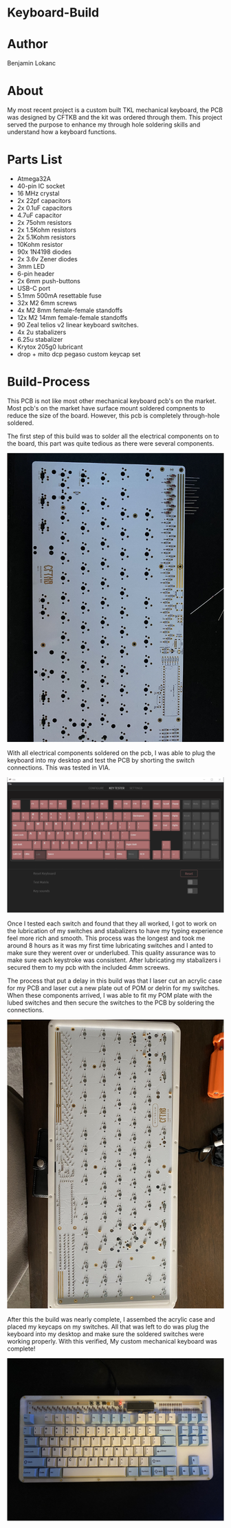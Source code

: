 # Keyboard-Build

# Author # 
Benjamin Lokanc

# About #
My most recent project is a custom built TKL mechanical keyboard, the PCB was designed by CFTKB and the kit was ordered through them. This project served the purpose to enhance my through hole soldering skills and understand how a keyboard functions. 

# Parts List #
- Atmega32A
- 40-pin IC socket
- 16 MHz crystal 
- 2x 22pf capacitors
- 2x 0.1uF capacitors
- 4.7uF capacitor
- 2x 75ohm resistors
- 2x 1.5Kohm resistors
- 2x 5.1Kohm resistors
- 10Kohm resistor 
- 90x 1N4198 diodes
- 2x 3.6v Zener diodes
- 3mm LED
- 6-pin header
- 2x 6mm push-buttons
- USB-C port 
- 5.1mm 500mA resettable fuse 
- 32x M2 6mm screws
- 4x M2 8mm female-female standoffs
- 12x M2 14mm female-female standoffs
- 90 Zeal telios v2 linear keyboard switches. 
- 4x 2u stabalizers
- 6.25u stabalizer
- Krytox 205g0 lubricant
- drop + mito dcp pegaso custom keycap set

# Build-Process # 
This PCB is not like most other mechanical keyboard pcb's on the market. Most pcb's on the market have surface mount soldered compnents to reduce the size of the board. However, this pcb is completely through-hole soldered. 

The first step of this build was to solder all the electrical components on to the board, this part was quite tedious as there were several components.

![](keeb2.jpg)

With all electrical components soldered on the pcb, I was able to plug the keyboard into my desktop and test the PCB by shorting the switch connections. This was tested in VIA.

![](via-test.png)

Once I tested each switch and found that they all worked, I got to work on the lubrication of my switches and stabalizers to have my typing experience feel more rich and smooth. This process was the longest and took me around 8 hours as it was my first time lubricating switches and I anted to make sure they werent over or underlubed. This quality assurance was to make sure each keystroke was consistent. After lubricating my stabalizers i secured them to my pcb with the included 4mm screews. 

The process that put a delay in this build was that I laser cut an acrylic case for my PCB and laser cut a new plate out of POM or delrin for my switches. When these components arrived, I was able to fit my POM plate with the lubed switches and then secure the switches to the PCB by soldering the connections. 

![](keeb3.jpg)

After this the build was nearly complete, I assembed the acrylic case and placed my keycaps on my switches. All that  was left to do was plug the keyboard into my desktop and make sure the soldered switches were working properly. With this verified, My custom mechanical keyboard was complete! 

![](keeb4.jpg)
